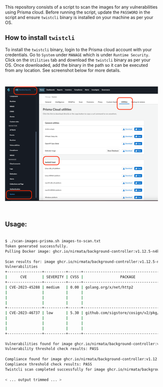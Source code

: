 This repository consists of a script to scan the images for any vulnerabilities using Prisma cloud. Before running the script, update the `PASSWORD` in the script and ensure `twistcli` binary is installed on your machine as per your OS. 

## How to install `twistcli`

To install the `twistcli` binary, login to the Prisma cloud account with your credentials. Go to `System` under  `MANAGE` which is under `Runtime Security`. Click on the `Utilities` tab and download the `twistcli` binary as per your OS. Once downloaded, add the binary in the path so it can be executed from any location. See screenshot below for more details.

&nbsp;

![How to install twistcli](image.png)

&nbsp;

## Usage: 

```sh

$ ./scan-images-prisma.sh images-to-scan.txt
Token generated successfully.
Pulling Docker image: ghcr.io/nirmata/background-controller:v1.12.5-n4k.nirmata.6

Scan results for: image ghcr.io/nirmata/background-controller:v1.12.5-n4k.nirmata.6 sha256:1acd9782762fe331ab55362d6071e8997511a64442ec3f431d6e9a7218b42b6c
Vulnerabilities
+----------------+----------+------+------------------------------------------+---------+-----------------+-------------+------------+----------------------------------------------------+
|      CVE       | SEVERITY | CVSS |                 PACKAGE                  | VERSION |     STATUS      |  PUBLISHED  | DISCOVERED |                    DESCRIPTION                     |
+----------------+----------+------+------------------------------------------+---------+-----------------+-------------+------------+----------------------------------------------------+
| CVE-2023-45288 | medium   | 0.00 | golang.org/x/net/http2                   | v0.22.0 | fixed in 0.23.0 | > 7 months  | < 1 hour   | An attacker may cause an HTTP/2 endpoint to        |
|                |          |      |                                          |         | > 7 months ago  |             |            | read arbitrary amounts of header data by sending   |
|                |          |      |                                          |         |                 |             |            | an excessive number of CONTINUATION frames.        |
|                |          |      |                                          |         |                 |             |            | Maintaining H...                                   |
+----------------+----------+------+------------------------------------------+---------+-----------------+-------------+------------+----------------------------------------------------+
| CVE-2023-46737 | low      | 5.30 | github.com/sigstore/cosign/v2/pkg/cosign | 1.22.5  | fixed in 2.2.1  | > 12 months | < 1 hour   | Cosign is a sigstore signing tool for OCI          |
|                |          |      |                                          |         | > 8 months ago  |             |            | containers. Cosign is susceptible to a denial of   |
|                |          |      |                                          |         |                 |             |            | service by an attacker controlled registry. An     |
|                |          |      |                                          |         |                 |             |            | attacker who...                                    |
+----------------+----------+------+------------------------------------------+---------+-----------------+-------------+------------+----------------------------------------------------+

Vulnerabilities found for image ghcr.io/nirmata/background-controller:v1.12.5-n4k.nirmata.6: total - 2, critical - 0, high - 0, medium - 1, low - 1
Vulnerability threshold check results: PASS

Compliance found for image ghcr.io/nirmata/background-controller:v1.12.5-n4k.nirmata.6: total - 0, critical - 0, high - 0, medium - 0, low - 0
Compliance threshold check results: PASS
Twistcli scan completed successfully for image ghcr.io/nirmata/background-controller:v1.12.5-n4k.nirmata.6.

< ... output trimmed ... >

```
&nbsp;
